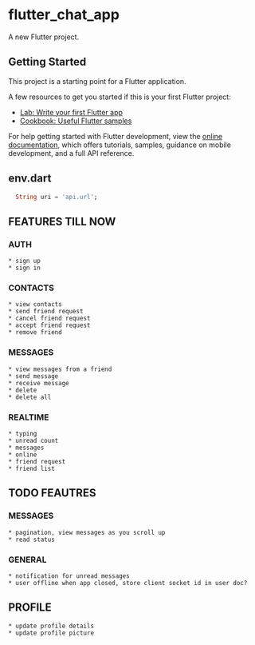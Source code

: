 # flutter_chat_app

A new Flutter project.

## Getting Started

This project is a starting point for a Flutter application.

A few resources to get you started if this is your first Flutter project:

- [Lab: Write your first Flutter app](https://docs.flutter.dev/get-started/codelab)
- [Cookbook: Useful Flutter samples](https://docs.flutter.dev/cookbook)

For help getting started with Flutter development, view the
[online documentation](https://docs.flutter.dev/), which offers tutorials,
samples, guidance on mobile development, and a full API reference.


## env.dart

```dart
  String uri = 'api.url';


```


## FEATURES TILL NOW
  ### AUTH
    * sign up
    * sign in
  ### CONTACTS
    * view contacts
    * send friend request
    * cancel friend request
    * accept friend request
    * remove friend
  ### MESSAGES
    * view messages from a friend
    * send message
    * receive message
    * delete
    * delete all
  ### REALTIME
    * typing
    * unread count
    * messages
    * online
    * friend request
    * friend list

## TODO FEAUTRES
  
  ### MESSAGES
    * pagination, view messages as you scroll up
    * read status

  ### GENERAL
    * notification for unread messages
    * user offline when app closed, store client socket id in user doc?

  ## PROFILE
    * update profile details
    * update profile picture